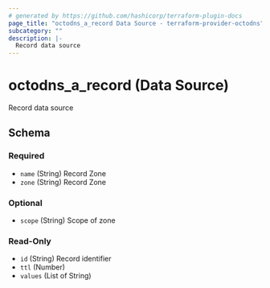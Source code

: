 ```yaml
---
# generated by https://github.com/hashicorp/terraform-plugin-docs
page_title: "octodns_a_record Data Source - terraform-provider-octodns"
subcategory: ""
description: |-
  Record data source
---
```


# octodns_a_record (Data Source)

Record data source



<!-- schema generated by tfplugindocs -->
## Schema

### Required

- `name` (String) Record Zone
- `zone` (String) Record Zone

### Optional

- `scope` (String) Scope of zone

### Read-Only

- `id` (String) Record identifier
- `ttl` (Number)
- `values` (List of String)
